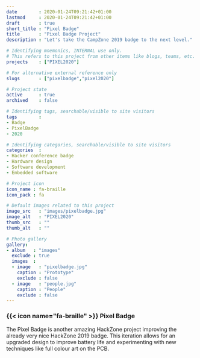```yaml
---
date        : 2020-01-24T09:21:42+01:00
lastmod     : 2020-01-24T09:21:42+01:00
draft       : true
short_title : "Pixel Badge"
title       : "Pixel Badge Project"
description : "Let's take the CampZone 2019 badge to the next level."

# Identifying mnemonics, INTERNAL use only.
# This refers to this project from other items like blogs, teams, etc.
projects    : ["PIXEL2020"]

# For alternative external reference only
slugs       : ["pixelbadge","pixel2020"]

# Project state
active      : true
archived    : false

# Identifying tags, searchable/visible to site visitors
tags        :
- Badge
- PixelBadge
- 2020

# Identifying categories, searchable/visible to site visitors
categories  :
- Hacker conference badge
- Hardware design
- Software development
- Embedded software

# Project icon
icon_name : fa-braille
icon_pack : fa

# Default images related to this project
image_src   : "images/pixelbadge.jpg"
image_alt   : "PIXEL2020"
thumb_src   : ""
thumb_alt   : ""

# Photo gallery
gallery:
- album   : "images"
  exclude : true
  images  :
  - image   : "pixelbadge.jpg"
    caption : "Prototype"
    exclude : false
  - image   : "people.jpg"
    caption : "People"
    exclude : false
---
```


### {{< icon name="fa-braille" >}} Pixel Badge

The Pixel Badge is another amazing HackZone project improving the already very nice HackZone 2019 badge. This iteration allows for an upgraded design to improve battery life and experimenting with new techniques like full colour art on the PCB.
